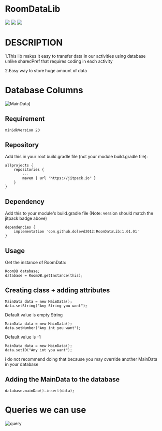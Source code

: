 # RoomDataLib
[![](https://jitpack.io/v/dolevd2012/RoomDataLib.svg)](https://jitpack.io/#dolevd2012/RoomDataLib)
![](https://img.shields.io/github/license/dolevd2012/RoomDataLib?color=blue)
![](https://img.shields.io/github/issues/dolevd2012/RoomDataLib?color=purple)


# DESCRIPTION
1.This lib makes it easy to transfer data in our activities using database unlike sharedPref that requires coding in each activity

2.Easy way to store huge amount of data


# Database Columns

![MainData](https://user-images.githubusercontent.com/74798510/100033073-13af4d00-2e02-11eb-8bb2-a93f07936503.png))

## Requirement 
```minSdkVersion 23```



## Repository
Add this in your root build.gradle file (not your module build.gradle file):
```
allprojects {
	repositories {
		...
		maven { url "https://jitpack.io" }
	}
}
```

## Dependency
Add this to your module's build.gradle file (Note: version should match the jitpack badge above)
```
dependencies {
	implementation 'com.github.dolevd2012:RoomDataLib:1.01.01'
}
```
## Usage
Get the instance of RoomData:
```
RoomDB database;
database = RoomDB.getInstance(this);
```
## Creating class + adding attributes
```
MainData data = new MainData();
data.setString("Any String you want"); 
```
Default value is empty String

```
MainData data = new MainData();
data.setNumber("Any int you want"); 
```
Default value is -1

```
MainData data = new MainData();
data.setID("Any int you want"); 
```
i do not recommend doing that because you may 
override another MainData in your database

## Adding the MainData to the database
```
database.mainDao().insert(data);
```
# Queries we can use 
![query](https://user-images.githubusercontent.com/74798510/100033111-2cb7fe00-2e02-11eb-83e0-60f0a6598eff.png)
